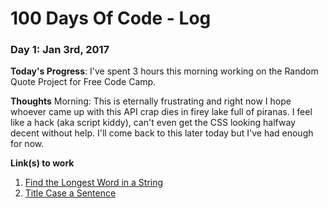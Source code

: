 # 100 Days Of Code - Log

### Day 1: Jan 3rd, 2017

**Today's Progress**: I've spent 3 hours this morning working on the Random Quote Project for Free Code Camp. 

**Thoughts** Morning: This is eternally frustrating and right now I hope whoever came up with this API crap dies in firey lake full of piranas. I feel like a hack (aka script kiddy), can't even get the CSS looking halfway decent without help. I'll come back to this later today but I've had enough for now.  

**Link(s) to work**
1. [Find the Longest Word in a String](https://www.freecodecamp.com/challenges/find-the-longest-word-in-a-string)
2. [Title Case a Sentence](https://www.freecodecamp.com/challenges/title-case-a-sentence)
